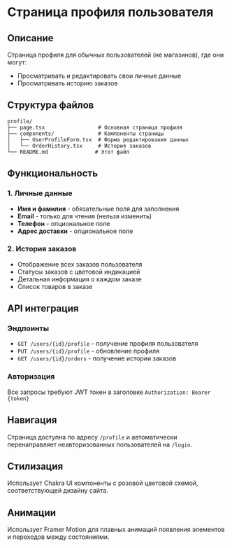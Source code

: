 # Страница профиля пользователя

## Описание
Страница профиля для обычных пользователей (не магазинов), где они могут:
- Просматривать и редактировать свои личные данные
- Просматривать историю заказов

## Структура файлов
```
profile/
├── page.tsx                 # Основная страница профиля
├── components/              # Компоненты страницы
│   ├── UserProfileForm.tsx  # Форма редактирования данных
│   └── OrderHistory.tsx     # История заказов
└── README.md               # Этот файл
```

## Функциональность

### 1. Личные данные
- **Имя и фамилия** - обязательные поля для заполнения
- **Email** - только для чтения (нельзя изменить)
- **Телефон** - опциональное поле
- **Адрес доставки** - опциональное поле

### 2. История заказов
- Отображение всех заказов пользователя
- Статусы заказов с цветовой индикацией
- Детальная информация о каждом заказе
- Список товаров в заказе

## API интеграция

### Эндпоинты
- `GET /users/{id}/profile` - получение профиля пользователя
- `PUT /users/{id}/profile` - обновление профиля
- `GET /users/{id}/orders` - получение истории заказов

### Авторизация
Все запросы требуют JWT токен в заголовке `Authorization: Bearer {token}`

## Навигация
Страница доступна по адресу `/profile` и автоматически перенаправляет неавторизованных пользователей на `/login`.

## Стилизация
Использует Chakra UI компоненты с розовой цветовой схемой, соответствующей дизайну сайта.

## Анимации
Использует Framer Motion для плавных анимаций появления элементов и переходов между состояниями.
